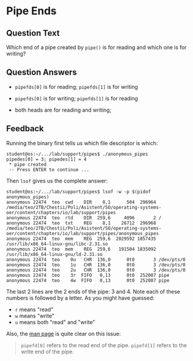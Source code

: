 # Pipe Ends

## Question Text

Which end of a pipe created by `pipe()` is for reading and which one is for writing?

## Question Answers

+ `pipefds[0]` is for reading;
`pipefds[1]` is for writing

- `pipefds[0]` is for writing;
`pipefds[1]` is for reading

- both heads are for reading and writing;

## Feedback

Running the binary first tells us which file descriptor is which:

```console
student@os:~/.../lab/support/pipes$ ./anonymous_pipes 
pipedes[0] = 3; pipedes[1] = 4
 * pipe created
 -- Press ENTER to continue ...
```

Then `lsof` gives us the complete answer:

```console
student@os:~/.../lab/support/pipes$ lsof -w -p $(pidof anonymous_pipes)
anonymous 22474  teo  cwd    DIR    8,1      504  296964 /media/teo/2TB/Chestii/Poli/Asistent/SO/operating-systems-oer/content/chapters/io/lab/support/pipes
anonymous 22474  teo  rtd    DIR  259,6     4096       2 /
anonymous 22474  teo  txt    REG    8,1    26712  296968 /media/teo/2TB/Chestii/Poli/Asistent/SO/operating-systems-oer/content/chapters/io/lab/support/pipes/anonymous_pipes
anonymous 22474  teo  mem    REG  259,6  2029592 1857435 /usr/lib/x86_64-linux-gnu/libc-2.31.so
anonymous 22474  teo  mem    REG  259,6   191504 1835092 /usr/lib/x86_64-linux-gnu/ld-2.31.so
anonymous 22474  teo    0u   CHR  136,0      0t0       3 /dev/pts/0
anonymous 22474  teo    1u   CHR  136,0      0t0       3 /dev/pts/0
anonymous 22474  teo    2u   CHR  136,0      0t0       3 /dev/pts/0
anonymous 22474  teo    3r  FIFO   0,13      0t0  252007 pipe
anonymous 22474  teo    4w  FIFO   0,13      0t0  252007 pipe
```

The last 2 lines are the 2 ends of the pipe:
3 and 4.
Note each of these numbers is followed by a letter.
As you might have guessed:

- `r` means "read"
- `w` means "write"
- `u` means both "read" and "write"

Also, the [man page](https://man7.org/linux/man-pages/man2/pipe.2.html) is quite clear on this issue:

> `pipefd[0]` refers to the read end of the pipe.  `pipefd[1]` refers
> to the write end of the pipe.
